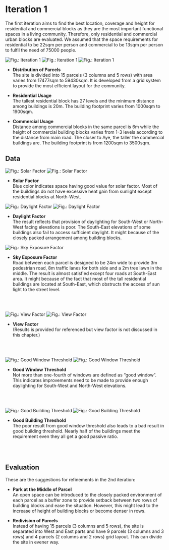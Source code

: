 
# Iteration 1

The first iteration aims to find the best location, coverage and height for residential and commercial blocks as they are the most important functional spaces in a living community. Therefore, only residential and commercial urban blocks are evaluated. We assumed that the space requirements for residential to be 22sqm per person and commercial to be 13sqm per person to fulfil the need of 75000 people.

![Fig.: Iteration 1](imgs/OP1_1BUILDING.jpg)
![Fig.: Iteration 1](imgs/OP1_2BUILDING.jpg)
![Fig.: Iteration 1](imgs/OP1_3BUILDING.jpg)

* **Distribution of Parcels** 
</br>The site is divided into 15 parcels (3 columns and 5 rows) with area varies from 17477sqm to 59430sqm. It is developed from a grid system to provide the most efficient layout for the community.

* **Residential Usage** 
</br>The tallest residential block has 27 levels and the minimum distance among buildings is 20m. The building footprint varies from 1000sqm to 1900sqm. 

* **Commercial Usage** 
</br>Distance among commercial blocks in the same parcel is 6m while the height of commercial building blocks varies from 1-3 levels according to the distance from main road. The closer to Aye, the taller the commercial buildings are. The building footprint is from 1200sqm to 3500sqm.

## Data
![Fig.: Solar Factor](imgs/OP1_1SOLARFACTOR.jpg)
![Fig.: Solar Factor](imgs/OP1_2SOLARFACTOR.jpg)
* **Solar Factor**</br>
Blue color indicates space having good value for solar factor. Most of the buildings do not have excessive heat gain from sunlight except residential blocks at North-West.



![Fig.: Daylight Factor](imgs/OP1_1DAYLIGHTFACTOR.jpg)
![Fig.: Daylight Factor](imgs/OP1_2DAYLIGHTFACTOR.jpg)
* **Daylight Factor**</br>
The result reflects that provision of daylighting for South-West or North-West facing elevations is poor. The South-East elevations of some buildings also fail to access sufficient daylight. It might because of the closely packed arrangement among building blocks.



![Fig.: Sky Exposure Factor](imgs/OP1_3SKYEXPOSURE.jpg)
* **Sky Exposure Factor**</br>
Road between each parcel is designed to be 24m wide to provide 3m pedestrian road, 8m traffic lanes for both side and a 2m tree lawn in the middle. The result is almost satisfied except four roads at South-East area. It might because of the fact that most of the tall residential buildings are located at South-East, which obstructs the access of sun light to the street level.</br>

</br>
</br>

![Fig.: View Factor](imgs/OP1_1VIEWFACTOR.jpg)
![Fig.: View Factor](imgs/OP1_2VIEWFACTOR.jpg)
* **View Factor**</br>
(Results is provided for referenced but view factor is not discussed in this chapter.)</br>

</br>
</br>

![Fig.: Good Window Threshold](imgs/OP1_1GOODWINDOW.jpg)
![Fig.: Good Window Threshold](imgs/OP1_2GOODWINDOW.jpg)
* **Good Window Threshold**</br>
Not more than one-fourth of windows are defined as “good window”. This indicates improvements need to be made to provide enough daylighting for South-West and North-West elevations.</br>

</br>
</br>

![Fig.: Good Building Threshold](imgs/OP1_1GOODBUILDING.jpg)
![Fig.: Good Building Threshold](imgs/OP1_2GOODBUILDING.jpg)
* **Good Building Threshold**</br>
The poor result from good window threshold also leads to a bad result in good building threshold. Nearly half of the buildings meet the requirement even they all get a good passive ratio.</br>

</br>
</br>

## Evaluation
These are the suggestions for refinements in the 2nd iteration:

* **Park at the Middle of Parcel**</br>
An open space can be introduced to the closely packed environment of each parcel as a buffer zone to provide setback between two rows of building blocks and ease the situation. However, this might lead to the increase of height of building blocks or become denser in rows.

* **Redivision of Parcels**</br>
Instead of having 15 parcels (3 columns and 5 rows), the site is separated into West and East parts and have 9 parcels (3 columns and 3 rows) and 4 parcels (2 columns and 2 rows) grid layout. This can divide the site in evener way.




